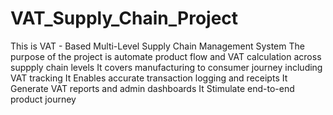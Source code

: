 # VAT_Supply_Chain_Project
This is VAT - Based Multi-Level Supply Chain Management System 
The purpose of the project is automate product flow and VAT calculation across suppply chain levels
It covers manufacturing to consumer journey including VAT tracking
It Enables accurate transaction logging and receipts 
It Generate VAT reports and admin dashboards 
It Stimulate end-to-end product journey
